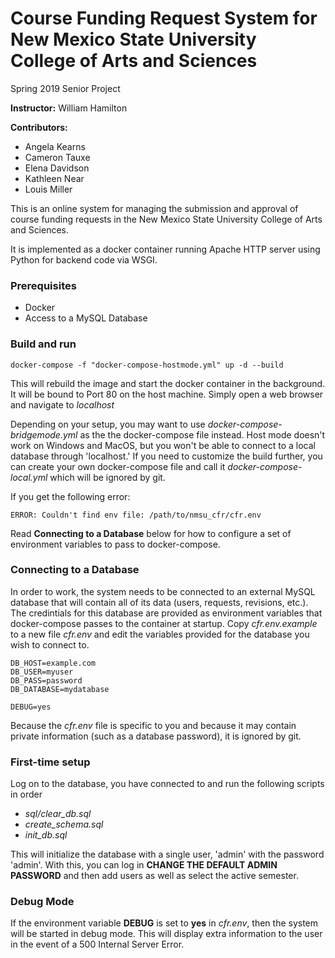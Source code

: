 # Course Funding Request System for New Mexico State University College of Arts and Sciences

Spring 2019 Senior Project

**Instructor:** William Hamilton

**Contributors:**
* Angela Kearns
* Cameron Tauxe
* Elena Davidson
* Kathleen Near
* Louis Miller

This is an online system for managing the submission and approval of course funding requests in the New Mexico State University College of Arts and Sciences.

It is implemented as a docker container running Apache HTTP server using
Python for backend code via WSGI.

### Prerequisites
* Docker
* Access to a MySQL Database

### Build and run
```
docker-compose -f "docker-compose-hostmode.yml" up -d --build
```
This will rebuild the image and start the docker container in the background. It will be bound to Port 80 on the host machine. Simply open a
web browser and navigate to *localhost*

Depending on your setup, you may want to use *docker-compose-bridgemode.yml* as the the docker-compose file instead. Host mode doesn't work on Windows and MacOS, but you won't be able to connect to a local database through 'localhost.' If you need to customize
the build further, you can create your own docker-compose file and call
it *docker-compose-local.yml* which will be ignored by git.

If you get the following error:
```
ERROR: Couldn't find env file: /path/to/nmsu_cfr/cfr.env
```
Read **Connecting to a Database** below for how to configure a set of environment variables to pass to docker-compose.

### Connecting to a Database
In order to work, the system needs to be connected to an external MySQL database that will contain all of its data (users, requests, revisions, etc.). The credintials for this database are provided as environment variables that docker-compose passes to the container at startup. Copy *cfr.env.example* to a new file *cfr.env* and edit the variables provided for the database you wish to connect to.
```env
DB_HOST=example.com
DB_USER=myuser
DB_PASS=password
DB_DATABASE=mydatabase

DEBUG=yes
```
Because the *cfr.env* file is specific to you and because it may contain private information (such as a database password), it is ignored by git.

### First-time setup
Log on to the database, you have connected to and run the following scripts in order
- *sql/clear_db.sql*
- *create_schema.sql*
- *init_db.sql*

This will initialize the database with a single user, 'admin' with the
password 'admin'. With this, you can log in **CHANGE THE DEFAULT ADMIN PASSWORD** and then add users as well as select the active semester.

### Debug Mode
If the environment variable **DEBUG** is set to **yes** in *cfr.env*, then the system will be started in debug mode. This will display extra information to the user in the event of a 500 Internal Server Error.